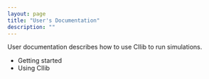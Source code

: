 ```yaml
---
layout: page
title: "User's Documentation"
description: ""
---
```


User documentation describes how to use CIlib to run simulations.

- Getting started
- Using CIlib
